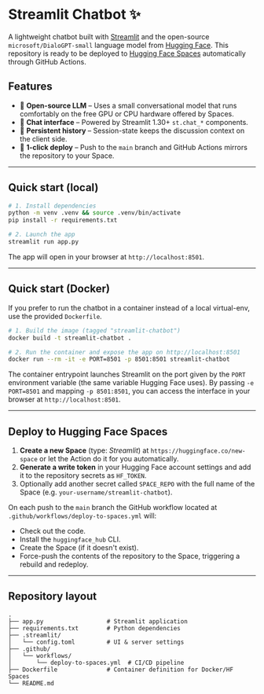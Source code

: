 # Streamlit Chatbot ✨

A lightweight chatbot built with [Streamlit](https://streamlit.io/) and the open-source `microsoft/DialoGPT-small` language model from [Hugging Face](https://huggingface.co/). This repository is ready to be deployed to [Hugging Face Spaces](https://huggingface.co/spaces) automatically through GitHub Actions.

## Features

* 📜 **Open-source LLM** – Uses a small conversational model that runs comfortably on the free GPU or CPU hardware offered by Spaces.
* 💬 **Chat interface** – Powered by Streamlit 1.30+ `st.chat_*` components.
* 🔄 **Persistent history** – Session-state keeps the discussion context on the client side.
* 🚀 **1-click deploy** – Push to the `main` branch and GitHub Actions mirrors the repository to your Space.

---

## Quick start (local)

```bash
# 1. Install dependencies
python -m venv .venv && source .venv/bin/activate
pip install -r requirements.txt

# 2. Launch the app
streamlit run app.py
```

The app will open in your browser at `http://localhost:8501`.

---

## Quick start (Docker)

If you prefer to run the chatbot in a container instead of a local virtual-env, use the provided `Dockerfile`.

```bash
# 1. Build the image (tagged "streamlit-chatbot")
docker build -t streamlit-chatbot .

# 2. Run the container and expose the app on http://localhost:8501
docker run --rm -it -e PORT=8501 -p 8501:8501 streamlit-chatbot
```

The container entrypoint launches Streamlit on the port given by the `PORT` environment variable (the same variable Hugging Face uses). By passing `-e PORT=8501` and mapping `-p 8501:8501`, you can access the interface in your browser at `http://localhost:8501`.

---

## Deploy to Hugging Face Spaces

1. **Create a new Space** (type: *Streamlit*) at `https://huggingface.co/new-space` or let the Action do it for you automatically.
2. **Generate a write token** in your Hugging Face account settings and add it to the repository secrets as `HF_TOKEN`.
3. Optionally add another secret called `SPACE_REPO` with the full name of the Space (e.g. `your-username/streamlit-chatbot`).

On each push to the `main` branch the GitHub workflow located at `.github/workflows/deploy-to-spaces.yml` will:

* Check out the code.
* Install the `huggingface_hub` CLI.
* Create the Space (if it doesn't exist).
* Force-push the contents of the repository to the Space, triggering a rebuild and redeploy.

---

## Repository layout

```
.
├── app.py                  # Streamlit application
├── requirements.txt        # Python dependencies
├── .streamlit/
│   └── config.toml         # UI & server settings
├── .github/
│   └── workflows/
│       └── deploy-to-spaces.yml  # CI/CD pipeline
├── Dockerfile              # Container definition for Docker/HF Spaces
└── README.md
```